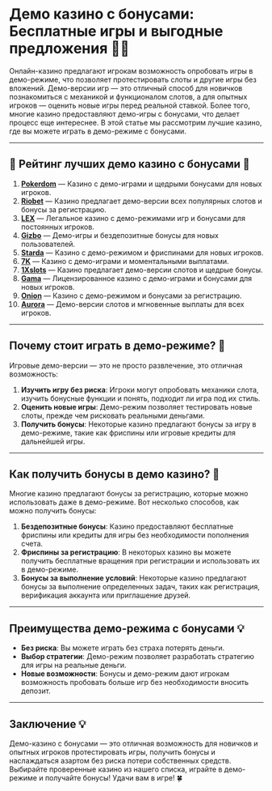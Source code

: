 # Демо казино с бонусами: Бесплатные игры и выгодные предложения 🎰🎁

Онлайн-казино предлагают игрокам возможность опробовать игры в демо-режиме, что позволяет протестировать слоты и другие игры без вложений. Демо-версии игр — это отличный способ для новичков познакомиться с механикой и функционалом слотов, а для опытных игроков — оценить новые игры перед реальной ставкой. Более того, многие казино предоставляют демо-игры с бонусами, что делает процесс еще интереснее. В этой статье мы рассмотрим лучшие казино, где вы можете играть в демо-режиме с бонусами.

---

## 🎲 Рейтинг лучших демо казино с бонусами 🎲

1. **[Pokerdom](https://brandplay.link/4k77v2yx)** — Казино с демо-играми и щедрыми бонусами для новых игроков.
2. **[Riobet](https://brandplay.link/7xBLTPyj)** — Казино предлагает демо-версии всех популярных слотов и бонусы за регистрацию.
3. **[LEX](https://brandplay.link/zW4hdDFV)** — Легальное казино с демо-режимами игр и бонусами для постоянных игроков.
4. **[Gizbo](https://brandplay.link/bprXw4YV)** — Демо-игры и бездепозитные бонусы для новых пользователей.
5. **[Starda](https://brandplay.link/fB7xwRFL)** — Казино с демо-режимом и фриспинами для новых игроков.
6. **[7K](https://brandplay.link/BvQyFShp)** — Казино с демо-играми и моментальными выплатами.
7. **[1Xslots](https://brandplay.link/hSB1khtr)** — Казино предлагает демо-версии слотов и щедрые бонусы.
8. **[Gama](https://brandplay.link/j6NMKsDz)** — Лицензированное казино с демо-играми и бонусами для новых игроков.
9. **[Onion](https://brandplay.link/zBGRVpQ9)** — Казино с демо-режимом и бонусами за регистрацию.
10. **[Aurora](https://10trafic-stat2.com/click/668546556bcc6313411604bd/6766/13032/subaccount)** — Демо-версии слотов и мгновенные выплаты для всех игроков.

---

## Почему стоит играть в демо-режиме? 🎯

Игровые демо-версии — это не просто развлечение, это отличная возможность:

1. **Изучить игру без риска**: Игроки могут опробовать механики слота, изучить бонусные функции и понять, подходит ли игра под их стиль.
2. **Оценить новые игры**: Демо-режим позволяет тестировать новые слоты, прежде чем рисковать реальными деньгами.
3. **Получить бонусы**: Некоторые казино предлагают бонусы за игру в демо-режиме, такие как фриспины или игровые кредиты для дальнейшей игры.

---

## Как получить бонусы в демо казино? 🎁

Многие казино предлагают бонусы за регистрацию, которые можно использовать даже в демо-режиме. Вот несколько способов, как можно получить бонусы:

1. **Бездепозитные бонусы**: Казино предоставляют бесплатные фриспины или кредиты для игры без необходимости пополнения счета.
2. **Фриспины за регистрацию**: В некоторых казино вы можете получить бесплатные вращения при регистрации и использовать их в демо-режиме.
3. **Бонусы за выполнение условий**: Некоторые казино предлагают бонусы за выполнение определенных задач, таких как регистрация, верификация аккаунта или приглашение друзей.

---

## Преимущества демо-режима с бонусами 💡

- **Без риска**: Вы можете играть без страха потерять деньги.
- **Выбор стратегии**: Демо-режим позволяет разработать стратегию для игры на реальные деньги.
- **Новые возможности**: Бонусы и демо-режим дают игрокам возможность пробовать больше игр без необходимости вносить депозит.

---

## Заключение 💡

Демо-казино с бонусами — это отличная возможность для новичков и опытных игроков протестировать игры, получить бонусы и наслаждаться азартом без риска потери собственных средств. Выбирайте проверенные казино из нашего списка, играйте в демо-режиме и получайте бонусы! Удачи вам в игре! 🍀
